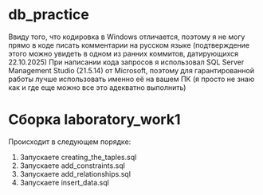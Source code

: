 # db_practice
Ввиду того, что кодировка в Windows отличается, поэтому я не могу прямо в коде писать комментарии на русском языке (подтверждение этого можно увидеть в одном из ранних коммитов, датирующихся 22.10.2025)
При написании кода запросов я использовал SQL Server Management Studio (21.5.14) от Microsoft, поэтому для гарантированной работы лучше использовать именно её на вашем ПК (я просто не знаю как и где еще можно все это адекватно выполнить)

# Сборка laboratory_work1
Происходит в следующем порядке:
1. Запускаете creating_the_taples.sql
2. Запускаете add_constraints.sql
3. Запускаете add_relationships.sql
4. Запускаете insert_data.sql
